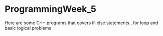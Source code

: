 # ProgrammingWeek_5
Here are some C++ programs that covers if-else statements , for loop and basic logical problems
